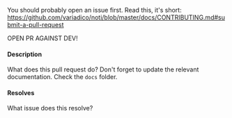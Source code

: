 You should probably open an issue first.
Read this, it's short:
https://github.com/variadico/noti/blob/master/docs/CONTRIBUTING.md#submit-a-pull-request

OPEN PR AGAINST DEV!

#### Description
What does this pull request do? Don't forget to update the relevant
documentation. Check the `docs` folder.

#### Resolves
What issue does this resolve?
